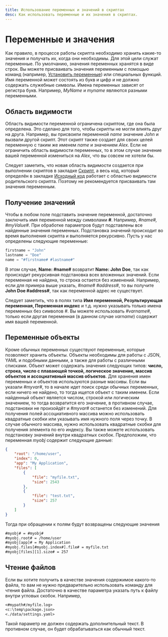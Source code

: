 ```yaml
---
title: Использование переменных и значений в скриптах
desc: Как использовать переменные и их значения в скриптах.
---
```

# Переменные и значения

Как правило, в процессе работы скрипта необходимо хранить какие-то значения и получать их, когда они необходимы. Для этой цели служат переменные. По умолчанию, значения переменных хранятся в виде строк. Вы можете присваивать значения переменным с помощью команд (например, [Установить переменные](/ru/scripts/set-variables.html)) или специальных функций. Имя переменной может состоять из букв и цифр и не должно содержать служебные символы. Имена переменных зависят от регистра букв. Например, *MyName* и *myname* являются разными переменными.

## Область видимости

Область видимости переменной ограничена скриптом, где она была определена. Это сделано для того, чтобы скрипты не могли влиять друг на друга. Например, вы присвоили переменной *name* значение *John* и вызвали другой скрипт. Этот скрипт также создает для своих целей переменную с таким же именем *name* и значением *Alex*. Если не ограничить область видимости переменных, то в этом случае значение вашей переменной измениться на *Alex*, что вы совсем не хотели бы.

Следует заметить, что новая область видимости создается при выполнении скриптов в закладке [Скрипт](editor-script.html), а весь код, который определён в закладке [Исходный код](editor-source-code.html) работает с областью видимости родительского скрипта. Поэтому не рекомендуется присваивать там значения переменным.

## Получение значений

Чтобы в любом поле подставить значение переменной, достаточно заключить имя переменной между символами **#**. Например,
*#name#, #myValue#*. При обработке параметров будут подставлены все найденные значения переменных. Подстановка значений происходит во время выполнения скрипта и выполняется рекурсивно. Пусть у нас определены следующие переменные:

``` go
firstname = "John"
lastname = "Doe"
name = "#firstname# #lastname#"
```

В этом случае, **Name: #name#** возвратит **Name: John Doe**, так как происходит рекурсивная подстановка всех вложенных значений. Если переменная не найдена, то строка остается без изменений. Например, если для примера выше указать, *#name# #address#*, то вы получите **John Doe #address#**, так как переменной адрес не существует.

Следует заметить, что в полях типа **Имя переменной, Результирующая переменная, Переменная индекс** и т.д. нужно указывать только имена переменных без символов *#*. Вы можете использовать *#varname#*, только если другая переменная (в данном случае *varname*) содержит имя вашей переменной.

## Переменные объекты

Кроме обычных переменных существуют переменные, которые позволяют хранить объекты. Объекты необходимы для работы с JSON, YAML и подобными данными, а также для работы с различными списками. Объект может содержать значения следующих типов: **число, строка, число с плавающей точкой, логическое значение, массив объектов и ассоциативный массив объектов**. Для хранения имен переменных и объектов используются разные массивы. Если вы указали *#myvar#*, то в начале идет поиск среди обычных переменных, если ничего не найдено, то тогда ищется объект с таким именем. Если найденный объект является числом, строкой или логическим значением, то тогда возвратится его значение, в противном случае, подстановки не произойдёт и *#myvar#* останется без изменений. Для получения полей ассоциативного массива можно использовать квадратные скобки или указывать имя нужного поля через точку. В случае обычного массива, нужно использовать квадратные скобки для получения элемента по его индексу. Вы также можете использовать подстановку значений внутри квадратных скобок. Предположим, что переменная *myobj* содержит следующие данные:

``` json
{
    "root": "/home/user",
    "index": 0,
    "app": "My Application",
    "files": [
        {
            "file": "myfile.txt",
            "size": 2543
        },
        {
            "file": "test.txt",
            "size": 257
        }
    ]
}
```

Тогда при обращении к полям будут возвращены следующие значения

``` txt
#myobj# = #myobj#
#myobj.root# = /home/user
#myobj[app]# = My Application
#myobj.files[#myobj.index#].file# = myfile.txt
#myobj[files][1].size# = 257
```

## Чтение файлов

Если вы хотите получить в качестве значения содержимое какого-то файла, то вам не нужно предварительно использовать команду для чтения файла. Достаточно в качестве параметра указать путь к файлу внутри угловых скобок. Например,

``` txt
<#mypath#/myfile.log>
<c:\temp\package.json>
<./data/settings.yaml>
```

Такой параметр не должен содержать дополнительный текст. В противном случае, он будет обрабатываться как обычный текст.
